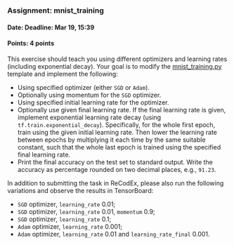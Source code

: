 ### Assignment: mnist_training
#### Date: Deadline: Mar 19, 15:39
#### Points: 4 points

This exercise should teach you using different optimizers and learning rates
(including exponential decay). Your goal is to modify the
[mnist_training.py](https://github.com/ufal/npfl114/tree/past-1718/labs/02/mnist_training.py)
template and implement the following:
- Using specified optimizer (either `SGD` or `Adam`).
- Optionally using momentum for the `SGD` optimizer.
- Using specified initial learning rate for the optimizer.
- Optionally use given final learning rate. If the final learning rate is
  given, implement exponential learning rate decay (using `tf.train.exponential_decay`).
  Specifically, for the whole first epoch, train using the given initial learning rate.
  Then lower the learning rate between epochs by multiplying it each time by
  the same suitable constant, such that the whole last epoch is trained using
  the specified final learning rate.
- Print the final accuracy on the test set to standard output. Write the
  accuracy as percentage rounded on two decimal places, e.g., `91.23`.

In addition to submitting the task in ReCodEx, please also run the following
variations and observe the results in TensorBoard:
- `SGD` optimizer, `learning_rate` 0.01;
- `SGD` optimizer, `learning_rate` 0.01, `momentum` 0.9;
- `SGD` optimizer, `learning_rate` 0.1;
- `Adam` optimizer, `learning_rate` 0.001;
- `Adam` optimizer, `learning_rate` 0.01 and `learning_rate_final` 0.001.
